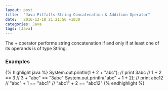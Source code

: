 ```yaml
---
layout: post
title:  "Java Pitfalls-String Concatenation & Addition Operator"
date:   2016-12-18 21:21:56 +1030
categories: Java
tags: [Java]
---
```

The + operator performs string concatenation if and only if at least one of its operands is of type String.
<!--summary break-->

### Examples
{% highlight java %}
System.out.println(1 + 2 + "abc"); // print 3abc
// 1 + 2 == 3
// 3 + "abc" == "3abc" 
System.out.println("abc" + 1 + 2); // print abc12
// "abc" + 1 == "abc1"
// "abc1" + 2 == "abc12"
{% endhighlight %}
